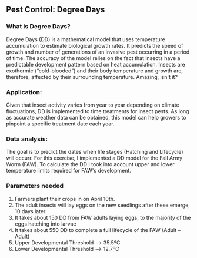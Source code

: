 
## Pest Control: Degree Days

### What is Degree Days?

Degree Days (DD) is a mathematical model that uses temperature accumulation to estimate biological growth rates. It predicts the speed of growth and number of generations of an invasive pest occurring in a period of time. The accuracy of the model relies on the fact that insects have a predictable development pattern based on heat accumulation. Insects are exothermic (“cold-blooded”) and their body temperature and growth are, therefore, affected by their surrounding temperature. Amazing, isn't it?

### Application:

Given that insect activity varies from year to year depending on climate fluctuations, DD is implemented to time treatments for insect pests. As long as accurate weather data can be obtained, this model can help growers to pinpoint a specific treatment date each year.

### Data analysis:

The goal is to predict the dates when life stages (Hatching and Lifecycle) will occurr. For this exercise, I implemented a DD model for the Fall Army Worm (FAW). To calculate the DD I took into account upper and lower temperature limits required for FAW's development.

### Parameters needed

1. Farmers plant their crops in on April 10th.
2. The adult insects will lay eggs on the new seedlings after these emerge, 10 days later.
3. It takes about 150 DD from FAW adults laying eggs, to the majority of the eggs hatching into larvae
4. It takes about 550 DD to complete a full lifecycle of the FAW  (Adult – Adult)
5. Upper Developmental Threshold --> 35.5ºC
6. Lower Developmental Threshold --> 12.7ºC
